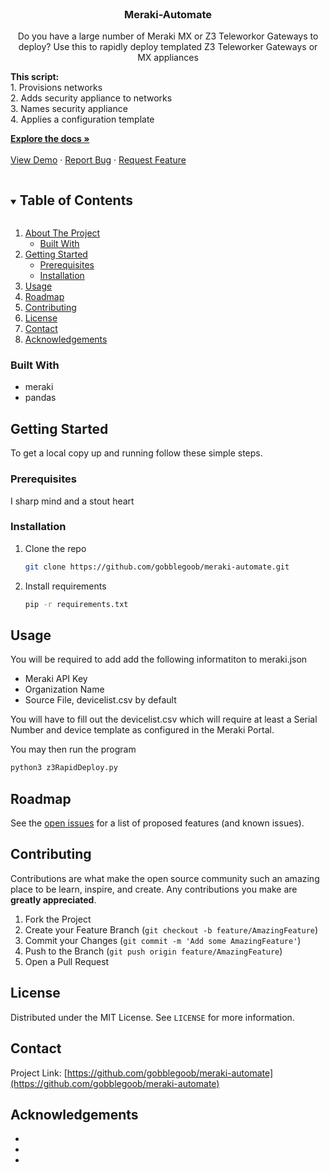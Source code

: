 <!--
*** Thanks for checking out the Best-README-Template. If you have a suggestion
*** that would make this better, please fork the repo and create a pull request
*** or simply open an issue with the tag "enhancement".
*** Thanks again! Now go create something AMAZING! :D
***
***
***
*** To avoid retyping too much info. Do a search and replace for the following:
*** gobblegoob, meraki-automate, twitter_handle, email, project_title, project_description
-->



<!-- PROJECT SHIELDS -->
<!--
*** I'm using markdown "reference style" links for readability.
*** Reference links are enclosed in brackets [ ] instead of parentheses ( ).
*** See the bottom of this document for the declaration of the reference variables
*** for contributors-url, forks-url, etc. This is an optional, concise syntax you may use.
*** https://www.markdownguide.org/basic-syntax/#reference-style-links
-->


<!-- PROJECT LOGO -->
<br />
<p align="center">

  <h3 align="center">Meraki-Automate</h3>

  <p align="center">
    Do you have a large number of Meraki MX or Z3 Teleworkor Gateways to deploy? Use this to rapidly deploy templated Z3 Teleworker Gateways or MX appliances 
  </p>
  <p align="left">
    <b>This script:</b> <br />
    1. Provisions networks <br />
    2. Adds security appliance to networks <br />
    3. Names security appliance <br />
    4. Applies a configuration template<br />
  </p>
    <a href="[contributors-url]https://github.com/gobblegoob/meraki-automate"><strong>Explore the docs »</strong></a>
    <br />
    <br />
    <a href="https://github.com/gobblegoob/meraki-automate">View Demo</a>
    ·
    <a href="https://github.com/gobblegoob/meraki-automate/issues">Report Bug</a>
    ·
    <a href="https://github.com/gobblegoob/meraki-automate/issues">Request Feature</a>
  </p>
</p>



<!-- TABLE OF CONTENTS -->
<details open="open">
  <summary><h2 style="display: inline-block">Table of Contents</h2></summary>
  <ol>
    <li>
      <a href="#about-the-project">About The Project</a>
      <ul>
        <li><a href="#built-with">Built With</a></li>
      </ul>
    </li>
    <li>
      <a href="#getting-started">Getting Started</a>
      <ul>
        <li><a href="#prerequisites">Prerequisites</a></li>
        <li><a href="#installation">Installation</a></li>
      </ul>
    </li>
    <li><a href="#usage">Usage</a></li>
    <li><a href="#roadmap">Roadmap</a></li>
    <li><a href="#contributing">Contributing</a></li>
    <li><a href="#license">License</a></li>
    <li><a href="#contact">Contact</a></li>
    <li><a href="#acknowledgements">Acknowledgements</a></li>
  </ol>
</details>

### Built With

* meraki
* pandas



<!-- GETTING STARTED -->
## Getting Started

To get a local copy up and running follow these simple steps.

### Prerequisites
I sharp mind and a stout heart

### Installation

1. Clone the repo
   ```sh
   git clone https://github.com/gobblegoob/meraki-automate.git
   ```
2. Install requirements
   ```sh
   pip -r requirements.txt
   ```



<!-- USAGE EXAMPLES -->
## Usage

You will be required to add add the following informatiton to meraki.json
 * Meraki API Key
 * Organization Name
 * Source File, devicelist.csv by default
 
You will have to fill out the devicelist.csv which will require at least a Serial Number and device template as configured in the Meraki Portal.

You may then run the program 
```sh
python3 z3RapidDeploy.py
```


<!-- ROADMAP -->
## Roadmap

See the [open issues](https://github.com/gobblegoob/meraki-automate/issues) for a list of proposed features (and known issues).



<!-- CONTRIBUTING -->
## Contributing

Contributions are what make the open source community such an amazing place to be learn, inspire, and create. Any contributions you make are **greatly appreciated**.

1. Fork the Project
2. Create your Feature Branch (`git checkout -b feature/AmazingFeature`)
3. Commit your Changes (`git commit -m 'Add some AmazingFeature'`)
4. Push to the Branch (`git push origin feature/AmazingFeature`)
5. Open a Pull Request



<!-- LICENSE -->
## License

Distributed under the MIT License. See `LICENSE` for more information.



<!-- CONTACT -->
## Contact

<!-- Your Name - [@twitter_handle](https://twitter.com/twitter_handle) - email -->

Project Link: [https://github.com/gobblegoob/meraki-automate](https://github.com/gobblegoob/meraki-automate)



<!-- ACKNOWLEDGEMENTS -->
## Acknowledgements

* []()
* []()
* []()





<!-- MARKDOWN LINKS & IMAGES -->
<!-- https://www.markdownguide.org/basic-syntax/#reference-style-links -->
[contributors-shield]: https://img.shields.io/github/contributors/gobblegoob/repo.svg?style=for-the-badge
[contributors-url]: https://github.com/gobblegoob/repo/graphs/contributors
[forks-shield]: https://img.shields.io/github/forks/gobblegoob/repo.svg?style=for-the-badge
[forks-url]: https://github.com/gobblegoob/repo/network/members
[stars-shield]: https://img.shields.io/github/stars/gobblegoob/repo.svg?style=for-the-badge
[stars-url]: https://github.com/gobblegoob/repo/stargazers
[issues-shield]: https://img.shields.io/github/issues/gobblegoob/repo.svg?style=for-the-badge
[issues-url]: https://github.com/gobblegoob/repo/issues
[license-shield]: https://img.shields.io/github/license/gobblegoob/repo.svg?style=for-the-badge
[license-url]: https://github.com/gobblegoob/repo/blob/master/LICENSE.txt
[linkedin-shield]: https://img.shields.io/badge/-LinkedIn-black.svg?style=for-the-badge&logo=linkedin&colorB=555
[linkedin-url]: https://linkedin.com/in/gobblegoob

